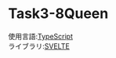 # Task3-8Queen

使用言語:[TypeScript](https://www.typescriptlang.org/)  
ライブラリ:[SVELTE](https://svelte.dev/)  
